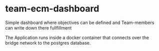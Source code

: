 # team-ecm-dashboard
Simple dashboard where objectives can be defined and Team-members can write down there fullfillment

The Application runs inside a docker container that connects over the bridge network to the postgres database. 
